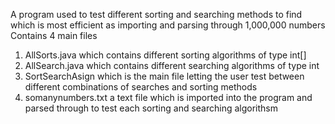 A program used to test different sorting and searching methods to find which is most efficient as importing and parsing through 1,000,000 numbers
Contains 4 main files
 1) AllSorts.java which contains different sorting algorithms of type int[]
 2) AllSearch.java which contains different searching algorithms of type int
 3) SortSearchAsign which is the main file letting the user test between different combinations of searches and sorting methods
 4) somanynumbers.txt a text file which is imported into the program and parsed through to test each sorting and searching algorithsm
